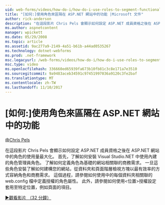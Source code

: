 ```yaml
---
uid: web-forms/videos/how-do-i/how-do-i-use-roles-to-segment-functionality-in-an-aspnet-web-site
title: "[如何:]使用角色來區隔在 ASP.NET 網站中的功能 |Microsoft 文件"
author: rick-anderson
description: "在這段影片 Chris Pels 會顯示如何設定 ASP.NET 成員資格之後在 ASP.NET 網站中的角色的使用量最大化。 首先，了解如何設定 rol..."
ms.author: aspnetcontent
manager: wpickett
ms.date: 05/29/2008
ms.topic: article
ms.assetid: 9ac277a9-2149-4a51-b61b-a44ad0535267
ms.technology: dotnet-webforms
ms.prod: .net-framework
msc.legacyurl: /web-forms/videos/how-do-i/how-do-i-use-roles-to-segment-functionality-in-an-aspnet-web-site
msc.type: video
ms.openlocfilehash: 336660ed65939fa673b10fb81c3c8e171a7e3510
ms.sourcegitcommit: 9a9483aceb34591c97451997036a9120c3fe2baf
ms.translationtype: MT
ms.contentlocale: zh-TW
ms.lasthandoff: 11/10/2017
---
```

<a name="how-do-i-use-roles-to-segment-functionality-in-an-aspnet-web-site"></a>[如何:]使用角色來區隔在 ASP.NET 網站中的功能
====================
由[Chris Pels](https://twitter.com/chrispels)

在這段影片 Chris Pels 會顯示如何設定 ASP.NET 成員資格之後在 ASP.NET 網站中的角色的使用量最大化。 首先，了解如何安裝 Visual Studio.NET 中使用內建的角色管理員角色。 了解如何定義角色為基礎的網站相關聯的商務需求。 一旦這些角色安裝了解如何建構您的網站，從資料夾和頁面階層檢視方塊以最有效率的方式容納角色和商務需求。 這個過程，請參閱如何使用中的每個資料夾相關聯的 web.config 檔中定義授權的角色屬性。 此外，請參閱如何使用&lt;位置&gt;授權設定套用至特定位置，例如頁面的項目。

[&#9654;觀看影片 （32 分鐘）](https://channel9.msdn.com/Blogs/ASP-NET-Site-Videos/how-do-i-use-roles-to-segment-functionality-in-an-aspnet-web-site)
